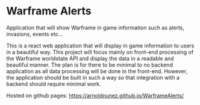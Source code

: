 # Warframe Alerts

Application that will show Warframe in game information such as alerts, invasions, events etc...

This is a react web application that will display in game information to users in a beautiful way. This project will focus mainly on front-end processing of the Warframe worldstate API and display the data in a readable and beautiful manner. The plan is for there to be minimal to no backend application as all data processing will be done in the front-end. However, the application should be built in such a way so that integration with a backend should require minimal work.

Hosted on github pages: https://arnoldnunez.github.io/WarframeAlerts/
